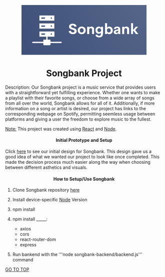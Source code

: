 <p align="center"><img src="logo.png" alt="logo" width="400"/></p>

<h1 align="center">Songbank Project</h1>

Description: Our Songbank project is a music service that provides users with a straightforward yet fulfilling experience. Whether one wants to make a playlist with their favorite songs, or choose from a wide array of songs from all over the world, Songbank allows for all of it. Additionally, if more information on a song or artist is desired, our project has links to the corresponding webpage on Spotify, permitting seemless usage between platforms and giving a user the freedom to explore music to the fullest. 

<ins>Note:</ins> This project was created using [React](https://create-react-app.dev/docs/getting-started/) and [Node](https://nodejs.org/en/docs/guides/getting-started-guide/).


<h4 align="center">Initial Prototype and Setup</h4>

Click [here](https://www.figma.com/file/gANEf0D6kaiE56LzjMf83T/Music-Bank?node-id=0%3A1) to see our initial design for Songbank. This design gave us a good idea of what we wanted our project to look like once completed. This made the decision process much easier along the way when choosing between different asthetics and visuals.


<h4 align="center">How to Setup/Use Songbank</h4>

1. Clone Songbank repository [here](https://github.com/heberman/csc307SongBank.git)

2. Install device-specific [Node](https://nodejs.org/en/download/) Version
  
3. npm install

4. npm install _____:
   * axios
   * cors
   * react-router-dom
   * express

5. Run bankend with the '''node songbank-backend/backend.js''' command



[GO TO TOP](#songbank-project)  
